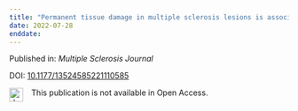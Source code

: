 ```yaml
---
title: "Permanent tissue damage in multiple sclerosis lesions is associated with reduced pre-lesion myelin and axon volume fractions"
date: 2022-07-28
enddate:
---
```


Published in: *Multiple Sclerosis Journal*

DOI: [10.1177/13524585221110585](https://doi.org/10.1177/13524585221110585)

<img src="https://upload.wikimedia.org/wikipedia/commons/thumb/0/0e/Closed_Access_logo_transparent.svg/1200px-Closed_Access_logo_transparent.svg.png" alt="drawing" width="25" align="left"/> &nbsp;&nbsp;&nbsp;This publication is not available in Open Access.


